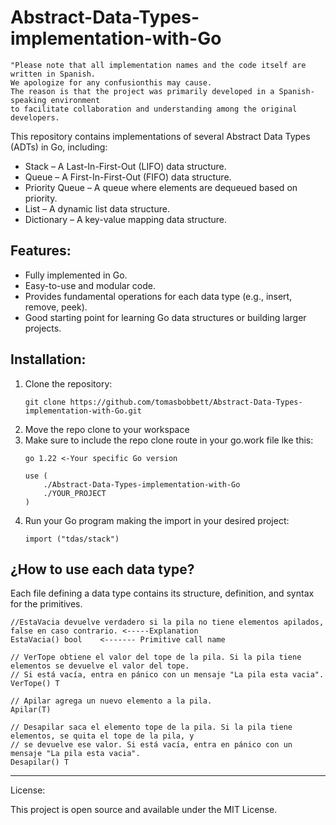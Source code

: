 # Abstract-Data-Types-implementation-with-Go

	"Please note that all implementation names and the code itself are written in Spanish.
 	We apologize for any confusionthis may cause.
 	The reason is that the project was primarily developed in a Spanish-speaking environment
  	to facilitate collaboration and understanding among the original developers.

This repository contains implementations of several Abstract Data Types (ADTs) in Go, including:
<ul>
  <li>Stack – A Last-In-First-Out (LIFO) data structure.</li>
  <li>Queue – A First-In-First-Out (FIFO) data structure.</li>
  <li>Priority Queue – A queue where elements are dequeued based on priority.</li>
  <li>List – A dynamic list data structure.</li>
  <li>Dictionary – A key-value mapping data structure.</li>
</ul>
<h2>Features:</h2>
<ul>
  <li>Fully implemented in Go.</li>
  <li>Easy-to-use and modular code.</li>
  <li>Provides fundamental operations for each data type (e.g., insert, remove, peek).</li>
  <li>Good starting point for learning Go data structures or building larger projects.</li>
</ul>


<h2>Installation:</h2>
<ol>
	<li>
Clone the repository:

    git clone https://github.com/tomasbobbett/Abstract-Data-Types-implementation-with-Go.git
</li>
<li>
Move the repo clone to your workspace
</li>
<li>
Make sure to include the repo clone route in your go.work file lke this:

    go 1.22 <-Your specific Go version
    
    use (
	    ./Abstract-Data-Types-implementation-with-Go
	    ./YOUR_PROJECT
    )
</li>
<li>
Run your Go program making the import in your desired project:

    import ("tdas/stack")
</li>
</ol>

<h2>¿How to use each data type?</h2>


Each file defining a data type contains its structure, definition, and syntax for the primitives.


	//EstaVacia devuelve verdadero si la pila no tiene elementos apilados, false en caso contrario. <-----Explanation 
	EstaVacia() bool    <------- Primitive call name

	// VerTope obtiene el valor del tope de la pila. Si la pila tiene elementos se devuelve el valor del tope.
	// Si está vacía, entra en pánico con un mensaje "La pila esta vacia".
	VerTope() T

	// Apilar agrega un nuevo elemento a la pila.
	Apilar(T)

	// Desapilar saca el elemento tope de la pila. Si la pila tiene elementos, se quita el tope de la pila, y
	// se devuelve ese valor. Si está vacía, entra en pánico con un mensaje "La pila esta vacia".
	Desapilar() T
------
License:

This project is open source and available under the MIT License.
